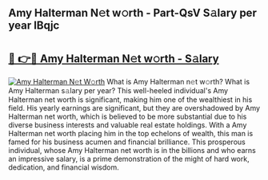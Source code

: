 ## Amy Halterman N𝚎t w𝚘rth - Part-QsV S𝚊lary per year IBqjc

# <h2><a href="http://gc1mc4.nevu.top/?p=Amy+Halterman">🔗 👉🔴 Amy Halterman N𝚎t w𝚘rth - S𝚊lary</a></h2>

[![Amy Halterman N𝚎t W𝚘rth](https://i.imgur.com/Oavwk0R.jpeg)](http://gc1mc4.nevu.top/?p=Amy+Halterman)
What is Amy Halterman n𝚎t w𝚘rth? What is Amy Halterman s𝚊lary per year?
This well-heeled individual's Amy Halterman net worth is significant, making him one of the wealthiest in his field. His yearly earnings are significant, but they are overshadowed by Amy Halterman net worth, which is believed to be more substantial due to his diverse business interests and valuable real estate holdings. With a Amy Halterman net worth placing him in the top echelons of wealth, this man is famed for his business acumen and financial brilliance. This prosperous individual, whose Amy Halterman net worth is in the billions and who earns an impressive salary, is a prime demonstration of the might of hard work, dedication, and financial wisdom.
